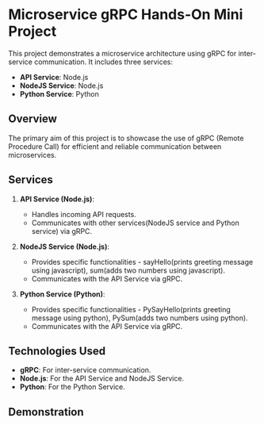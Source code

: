# Microservice gRPC Hands-On Mini Project

This project demonstrates a microservice architecture using gRPC for inter-service communication. It includes three services:
- **API Service**: Node.js
- **NodeJS Service**: Node.js
- **Python Service**: Python

## Overview

The primary aim of this project is to showcase the use of gRPC (Remote Procedure Call) for efficient and reliable communication between microservices.

## Services

1. **API Service (Node.js)**:
   - Handles incoming API requests.
   - Communicates with other services(NodeJS service and Python service) via gRPC.

2. **NodeJS Service (Node.js)**:
   - Provides specific functionalities - sayHello(prints greeting message using javascript), sum(adds two numbers using javascript).
   - Communicates with the API Service via gRPC.

3. **Python Service (Python)**:
   - Provides specific functionalities - PySayHello(prints greeting message using python), PySum(adds two numbers using python).
   - Communicates with the API Service via gRPC.

## Technologies Used

- **gRPC**: For inter-service communication.
- **Node.js**: For the API Service and NodeJS Service.
- **Python**: For the Python Service.

## Demonstration

